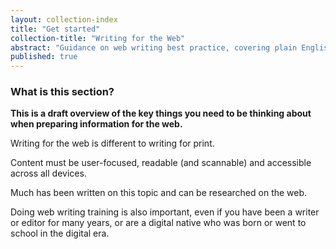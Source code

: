 ```yaml
---
layout: collection-index
title: "Get started"
collection-title: "Writing for the Web"
abstract: "Guidance on web writing best practice, covering plain English, structure and writing for search engines."
published: true
---
```


### What is this section?

**This is a draft overview of the key things you need to be thinking about when preparing information for the web.**

Writing for the web is different to writing for print.

Content must be user-focused, readable (and scannable) and accessible across all devices.

Much has been written on this topic and can be researched on the web.

Doing web writing training is also important, even if you have been a writer or editor for many years, or are a digital native who was born or went to school in the digital era.
